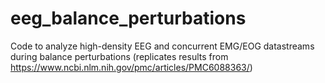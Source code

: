 # eeg_balance_perturbations
Code to analyze high-density EEG and concurrent EMG/EOG datastreams during balance perturbations (replicates results from https://www.ncbi.nlm.nih.gov/pmc/articles/PMC6088363/)
